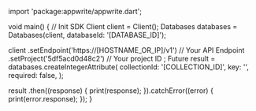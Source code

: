 import 'package:appwrite/appwrite.dart';

void main() { // Init SDK
  Client client = Client();
  Databases databases = Databases(client, databaseId: '[DATABASE_ID]');

  client
    .setEndpoint('https://[HOSTNAME_OR_IP]/v1') // Your API Endpoint
    .setProject('5df5acd0d48c2') // Your project ID
  ;
  Future result = databases.createIntegerAttribute(
    collectionId: '[COLLECTION_ID]',
    key: '',
    required: false,
  );

  result
    .then((response) {
      print(response);
    }).catchError((error) {
      print(error.response);
  });
}
